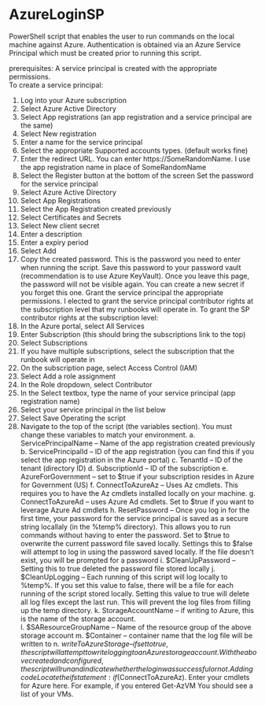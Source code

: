  # AzureLoginSP
PowerShell script that enables the user to run commands on the local machine against Azure.  Authentication is obtained via an Azure Service Principal which must be created prior to running this script.

prerequisites:
A service principal is created with the appropriate permissions.  
To create a service principal:
1.	Log into your Azure subscription
2.	Select Azure Active Directory
3.	Select App registrations (an app registration and a service principal are the same)
4.	Select New registration
5.	Enter a name for the service principal
6.	Select the appropriate Supported accounts types.  (default works fine)
7.	Enter the redirect URL.  You can enter https://SomeRandomName.  I use the app registration name in place of SomeRandomName
8.	Select the Register button at the bottom of the screen
Set the password for the service principal
1.	Select Azure Active Directory
2.	Select App Registrations
3.	Select the App Registration created previously
4.	Select Certificates and Secrets
5.	Select New client secret
6.	Enter a description
7.	Enter a expiry period
8.	Select Add
9.	Copy the created password.  This is the password you need to enter when running the script.  Save this password to your password vault (recommendation is to use Azure KeyVault).  Once you leave this page, the password will not be visible again.  You can create a new secret if you forget this one.
Grant the service principal the appropriate permissions.  I elected to grant the service principal contributor rights at the subscription level that my runbooks will operate in.
To grant the SP contributor rights at the subscription level:
1.	In the Azure portal, select All Services
2.	Enter Subscription (this should bring the subscriptions link to the top)
3.	Select Subscriptions
4.	If you have multiple subscriptions, select the subscription that the runbook will operate in
5.	On the subscription page, select Access Control (IAM)
6.	Select Add a role assignment
7.	In the Role dropdown, select Contributor
8.	In the Select textbox, type the name of your service principal (app registration name)
9.	Select your service principal in the list below
10.	Select Save
Operating the script
1.	Navigate to the top of the script (the variables section).  You must change these variables to match your environment.
a.	ServicePrincipalName – Name of the app registration created previously
b.	ServicePrincipalId – ID of the app registration (you can find this if you select the app registration in the Azure portal)
c.	TenantId – ID of the tenant (directory ID)
d.	SubscriptionId – ID of the subscription
e.	AzureForGovernment – set to $true if your subscription resides in Azure for Government (US)
f.	ConnectToAzureAz – Uses Az cmdlets.  This requires you to have the Az cmdlets installed locally on your machine.
g.	ConnectToAzureAd – uses Azure Ad cmdlets.  Set to $true if you want to leverage Azure Ad cmdlets
h.	ResetPassword – Once you log in for the first time, your password for the service principal is saved as a secure string locallaly (in the %temp% directory).  This allows you to run commands without having to enter the password.  Set to $true to overwrite the current password file saved locally.  Settings this to $false will attempt to log in using the password saved locally.  If the file doesn’t exist, you will be prompted for a password
i.	$CleanUpPassword – Setting this to true deleted the password file stored locally
j.	$CleanUpLogging – Each running of this script will log locally to %temp%.  If you set this value to false, there will be a file for each running of the script stored locally.  Setting this value to true will delete all log files except the last run.  This will prevent the log files from filling up the temp directory.
k.	StorageAccountName – if writing to Azure, this is the name of the storage account.  
l.	$SAResourceGroupName – Name of the resource group of the above storage account
m.	$Container – container name that the log file will be written to
n.	$writeToAzureStorage – if set to true, the script will attempt to write logging to an Azure storage account.
With the above created and configured, the script will run and indicate whether the login was successful or not.
Adding code
Locate the if statement: if($ConnectToAzureAz).  Enter your cmdlets for Azure here.  For example, if you entered 
Get-AzVM
You should see a list of your VMs.
